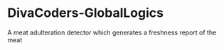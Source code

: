 # DivaCoders-GlobalLogics
A meat adulteration detector which generates a freshness report of the meat
